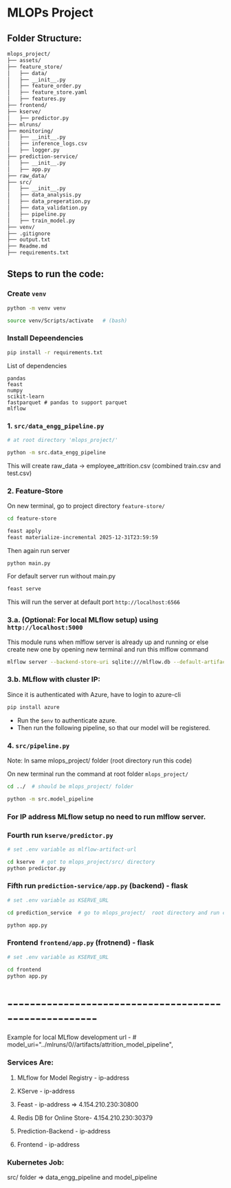 # MLOPs Project

## Folder Structure:

```bash
mlops_project/
├── assets/
├── feature_store/
│   ├── data/
│   ├── __init__.py
│   ├── feature_order.py
│   ├── feature_store.yaml
│   ├── features.py
├── frontend/
├── kserve/
│   ├── predictor.py
├── mlruns/
├── monitoring/
│   ├── __init__.py
│   ├── inference_logs.csv
│   ├── logger.py
├── prediction-service/
│   ├── __init__.py
│   ├── app.py
├── raw_data/
├── src/
│   ├── __init__.py
│   ├── data_analysis.py
│   ├── data_preperation.py
│   ├── data_validation.py
│   ├── pipeline.py
│   ├── train_model.py
├── venv/
├── .gitignore
├── output.txt
├── Readme.md
├── requirements.txt


```

## Steps to run the code:

### Create `venv`
```bash
python -m venv venv

source venv/Scripts/activate   # (bash)
```

### Install Depeendencies
```bash
pip install -r requirements.txt
```

List of dependencies
```
pandas
feast
numpy
scikit-learn
fastparquet # pandas to support parquet
mlflow
```

### 1. `src/data_engg_pipeline.py`

```bash
# at root directory 'mlops_project/'

python -m src.data_engg_pipeline
```

This will create raw_data -> employee_attrition.csv (combined train.csv and test.csv)

### 2. Feature-Store

On new terminal, go to project directory `feature-store/`

```bash
cd feature-store

feast apply
feast materialize-incremental 2025-12-31T23:59:59
```

Then again run server

```bash
python main.py
```

For default server run without main.py

```bash
feast serve
```

This will run the server at default port `http://localhost:6566`


### 3.a. (Optional: For local MLflow setup) using `http://localhost:5000`

This module runs when mlflow server is already up and running or else create new one by opening new terminal and run this mlflow command

```bash
mlflow server --backend-store-uri sqlite:///mlflow.db --default-artifact-root ./mlruns --host 127.0.0.1 --port 5000
```

### 3.b. MLflow with cluster IP:

Since it is authenticated with Azure, have to login to azure-cli 

```bash
pip install azure
```

- Run the `$env` to authenticate azure.
- Then run the following pipeline, so that our model will be registered.


### 4. `src/pipeline.py`
Note: In same mlops_project/ folder (root directory run this code)


On new terminal run the command at root folder `mlops_project/`
```bash
cd ../  # should be mlops_project/ folder

python -m src.model_pipeline
```


### For IP address MLflow setup no need to run mlflow server.

### Fourth run `kserve/predictor.py`

```bash
# set .env variable as mlflow-artifact-url

cd kserve  # got to mlops_project/src/ directory
python predictor.py
```

### Fifth run `prediction-service/app.py` (backend) - flask

```bash
# set .env variable as KSERVE_URL

cd prediction_service  # go to mlops_project/  root directory and run command there

python app.py
```

### Frontend `frontend/app.py` (frotnend) - flask

```bash
# set .env variable as KSERVE_URL

cd frontend  
python app.py
```

# ------------------------------------------------------

Example for local MLflow development url - # model_uri="../mlruns/0/<run-id>/artifacts/attrition_model_pipeline",


### Services Are:

1. MLflow for Model Registry - ip-address 

2. KServe - ip-address

3. Feast - ip-address   => 4.154.210.230:30800

4. Redis DB for Online Store- 4.154.210.230:30379

5. Prediction-Backend - ip-address

6. Frontend - ip-address


### Kubernetes Job:

src/ folder => data_engg_pipeline and model_pipeline

